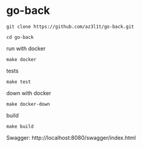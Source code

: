 # go-back

```
git clone https://github.com/az3l1t/go-back.git
```

```
cd go-back
```

run with docker
```
make docker
```

tests
```
make test
```

down with docker
```
make docker-down
```

build
```
make build
```
Swagger:
http://localhost:8080/swagger/index.html
